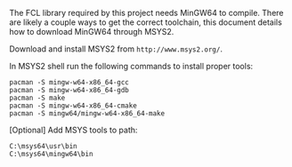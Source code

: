 The FCL library required by this project needs MinGW64 to compile.
There are likely a couple ways to get the correct toolchain, this document details how to download MinGW64 through MSYS2.

Download and install MSYS2 from `http://www.msys2.org/`.

In MSYS2 shell run the following commands to install proper tools:
```
pacman -S mingw-w64-x86_64-gcc
pacman -S mingw-w64-x86_64-gdb
pacman -S make
pacman -S mingw-w64-x86_64-cmake
pacman -S mingw64/mingw-w64-x86_64-make
```

[Optional] Add MSYS tools to path:
```
C:\msys64\usr\bin
C:\msys64\mingw64\bin
```
